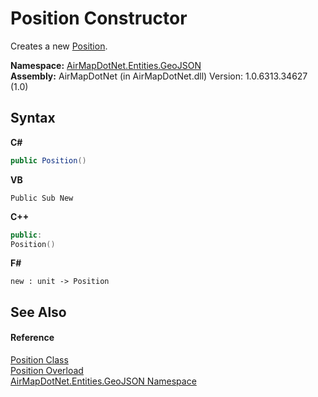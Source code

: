 # Position Constructor 
 

Creates a new <a href="7ee82c76-6205-6c56-8d6e-4fe6e06bb0b0">Position</a>.

**Namespace:**&nbsp;<a href="1d543ca6-8481-5d96-aca1-a1b2d108871c">AirMapDotNet.Entities.GeoJSON</a><br />**Assembly:**&nbsp;AirMapDotNet (in AirMapDotNet.dll) Version: 1.0.6313.34627 (1.0)

## Syntax

**C#**<br />
``` C#
public Position()
```

**VB**<br />
``` VB
Public Sub New
```

**C++**<br />
``` C++
public:
Position()
```

**F#**<br />
``` F#
new : unit -> Position
```


## See Also


#### Reference
<a href="7ee82c76-6205-6c56-8d6e-4fe6e06bb0b0">Position Class</a><br /><a href="04fa08dd-8ab1-ba24-d376-a8fa6702d64a">Position Overload</a><br /><a href="1d543ca6-8481-5d96-aca1-a1b2d108871c">AirMapDotNet.Entities.GeoJSON Namespace</a><br />